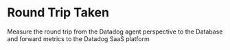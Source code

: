 # Round Trip Taken

Measure the round trip from the Datadog agent perspective to the Database and forward metrics to the Datadog SaaS platform
